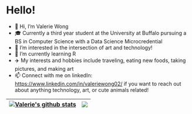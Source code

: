 # Hello!

- 👋 Hi, I’m Valerie Wong
- 🎓 Currently a third year student at the University at Buffalo pursuing a BS in Computer Science with a Data Science Microcredential
- 👀 I’m interested in the intersection of art and technology!
- 🌱 I’m currently learning R
- ✈️ My interests and hobbies include traveling, eating new foods, taking pictures, and making art
- 📫 Connect with me on linkedIn: https://www.linkedin.com/in/valeriewong02/ if you want to reach out about anything technology, art, or cute animals related!

| <a href="https://github.com/anuraghazra/github-readme-stats"><img align="center" src="https://github-readme-stats.vercel.app/api?username=vwong175&show_icons=true&include_all_commits=true&theme=onedark&hide_border=true" alt="Valerie's github stats" /></a> | <a href="https://github.com/anuraghazra/github-readme-stats"><img align="center" src="https://github-readme-stats.vercel.app/api/top-langs/?username=vwong175&layout=compact&theme=onedark&hide_border=true" /></a> |
| ------------- | ------------- |

<!---
vwong175/vwong175 is a ✨ special ✨ repository because its `README.md` (this file) appears on your GitHub profile.
You can click the Preview link to take a look at your changes.
--->
